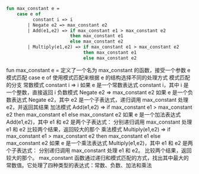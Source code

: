 ```SML
fun max_constant e =
	case e of 
		  constant i => i
		| Negate e2 => max_constant e2
		| Add(e1,e2) => if max_constant e1 > max_constant e2
						then max_constant e1
						else max_constant e2
		| Multiply(e1,e2) => if max_constant e1 > max_constant e2
							 then max_constant e1
							 else max_constant e2
```
							 
fun max_constant e =
定义了一个名为 max_constant 的函数，接受一个参数 e
模式匹配
case e of 
使用模式匹配来根据 e 的结构选择不同的处理方式
模式匹配的分支
常数模式
constant i => i
如果 e 是一个常数表达式 constant i，其中 i 是一个整数，直接返回 i
负数模式
Negate e2 => max_constant e2
如果 e 是一个负数表达式 Negate e2，其中 e2 是一个子表达式，递归调用 max_constant 处理 e2，并返回其结果
加法模式
Add(e1,e2) => if max_constant e1 > max_constant e2
              then max_constant e1
              else max_constant e2
如果 e 是一个加法表达式 Add(e1,e2)，其中 e1 和 e2 是两个子表达式：
分别递归调用 max_constant 处理 e1 和 e2
比较两个结果，返回较大的那个
乘法模式
Multiply(e1,e2) => if max_constant e1 > max_constant e2
                   then max_constant e1
                   else max_constant e2
如果 e 是一个乘法表达式 Multiply(e1,e2)，其中 e1 和 e2 是两个子表达式：
分别递归调用 max_constant 处理 e1 和 e2。
比较两个结果，返回较大的那个。
max_constant 函数通过递归和模式匹配的方式，找出其中最大的常数值。它处理了四种类型的表达式：常数、负数、加法和乘法

